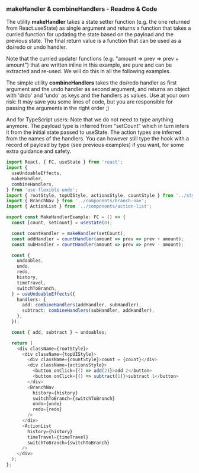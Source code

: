 ### makeHandler & combineHandlers - Readme & Code

The utility **makeHandler** takes a state setter function (e.g. the one returned from React.useState) as single argument and returns a function that takes a curried function for updating the state based on the payload and the previous state. The final return value is a function that can be used as a do/redo or undo handler.

Note that the curried updater functions (e.g. "amount => prev => prev + amount") that are written inline in this example, are pure and can be extracted and re-used. We will do this in all the following examples.

The simple utility **combineHandlers** takes the do/redo handler as first argument and the undo handler as second argument, and returns an object with 'drdo' and 'undo' as keys and the handlers as values. Use at your own risk: It may save you some lines of code, but you are responsible for passing the arguments in the right order ;)

And for TypeScript users: Note that we do not need to type anything anymore. The payload type is inferred from "setCount" which in turn infers it from the initial state passed to useState. The action types are inferred from the names of the handlers. You can however still type the hook with a record of payload by type (see previous examples) if you want, for some extra guidance and safety.

```typescript
import React, { FC, useState } from 'react';
import {
  useUndoableEffects,
  makeHandler,
  combineHandlers,
} from 'use-flexible-undo';
import { rootStyle, topUIStyle, actionsStyle, countStyle } from '../styles';
import { BranchNav } from '../components/branch-nav';
import { ActionList } from '../components/action-list';

export const MakeHandlerExample: FC = () => {
  const [count, setCount] = useState(0);

  const countHandler = makeHandler(setCount);
  const addHandler = countHandler(amount => prev => prev + amount);
  const subHandler = countHandler(amount => prev => prev - amount);

  const {
    undoables,
    undo,
    redo,
    history,
    timeTravel,
    switchToBranch,
  } = useUndoableEffects({
    handlers: {
      add: combineHandlers(addHandler, subHandler),
      subtract: combineHandlers(subHandler, addHandler),
    },
  });

  const { add, subtract } = undoables;

  return (
    <div className={rootStyle}>
      <div className={topUIStyle}>
        <div className={countStyle}>count = {count}</div>
        <div className={actionsStyle}>
          <button onClick={() => add(2)}>add 2</button>
          <button onClick={() => subtract(1)}>subtract 1</button>
        </div>
        <BranchNav
          history={history}
          switchToBranch={switchToBranch}
          undo={undo}
          redo={redo}
        />
      </div>
      <ActionList
        history={history}
        timeTravel={timeTravel}
        switchToBranch={switchToBranch}
      />
    </div>
  );
};
```
